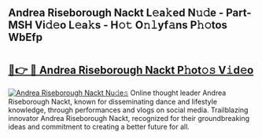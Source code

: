 ## Andrea Riseborough Nackt L𝚎a𝚔ed N𝚞𝚍e - Part-MSH Vi𝚍𝚎o L𝚎a𝚔s - H𝚘𝚝 O𝚗𝚕yf𝚊ns P𝚑𝚘tos WbEfp

# <h2><a href="http://kfbaqh.oniu.top/?m=Andrea+Riseborough+Nackt">🔗👉 🔴 Andrea Riseborough Nackt P𝚑ot𝚘𝚜 V𝚒d𝚎o</a></h2>

[![Andrea Riseborough Nackt Nu𝚍e𝚜](https://i.imgur.com/0qMVB7G.gif)](http://kfbaqh.oniu.top/?m=Andrea+Riseborough+Nackt)
Online thought leader Andrea Riseborough Nackt, known for disseminating dance and lifestyle knowledge, through performances and vlogs on social media. Trailblazing innovator Andrea Riseborough Nackt, recognized for their groundbreaking ideas and commitment to creating a better future for all.  
